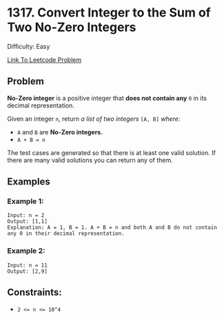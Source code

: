 # 1317. Convert Integer to the Sum of Two No-Zero Integers
Difficulty: Easy

[Link To Leetcode Problem](https://leetcode.com/problems/convert-integer-to-the-sum-of-two-no-zero-integers/)

## Problem
**No-Zero integer** is a positive integer that **does not contain any** `0` in its decimal representation.

Given an integer `n`, return *a list of two integers* `[A, B]` *where:*
- `A` and `B` are **No-Zero integers.**
- `A + B = n`

The test cases are generated so that there is at least one valid solution. If there are many valid solutions you can return any of them.

## Examples
### Example 1:
```
Input: n = 2
Output: [1,1]
Explanation: A = 1, B = 1. A + B = n and both A and B do not contain any 0 in their decimal representation.
```
### Example 2:
```
Input: n = 11
Output: [2,9]
```

## Constraints:
- `2 <= n <= 10^4`